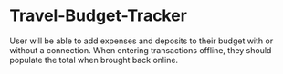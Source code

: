 # Travel-Budget-Tracker
User will be able to add expenses and deposits to their budget with or without a connection. When entering transactions offline, they should populate the total when brought back online.
